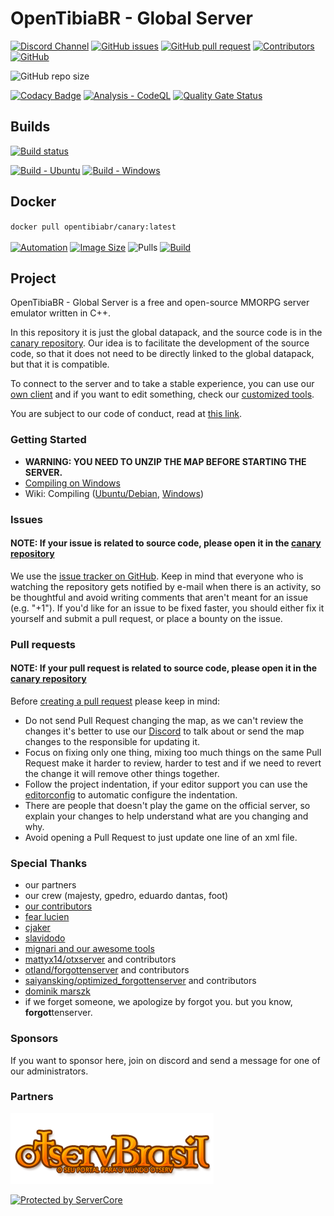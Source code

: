 # OpenTibiaBR - Global Server

[![Discord Channel](https://img.shields.io/discord/528117503952551936.svg?style=flat-square&logo=discord)](https://discord.gg/3NxYnyV)
[![GitHub issues](https://img.shields.io/github/issues/opentibiabr/otservbr-global)](https://github.com/opentibiabr/otservbr-global/issues)
[![GitHub pull request](https://img.shields.io/github/issues-pr/opentibiabr/otservbr-global)](https://github.com/opentibiabr/otservbr-global/pulls)
[![Contributors](https://img.shields.io/github/contributors/opentibiabr/otservbr-global.svg?style=flat-square)](https://github.com/opentibiabr/otservbr-global/graphs/contributors)
[![GitHub](https://img.shields.io/github/license/opentibiabr/otservbr-global)](https://github.com/opentibiabr/otservbr-global/blob/develop/LICENSE)

![GitHub repo size](https://img.shields.io/github/repo-size/opentibiabr/otservbr-global)

[![Codacy Badge](https://app.codacy.com/project/badge/Grade/8efdc281acbe4352bfb9706142da4b8e)](https://www.codacy.com/gh/opentibiabr/canary/dashboard?utm_source=github.com&amp;utm_medium=referral&amp;utm_content=opentibiabr/canary&amp;utm_campaign=Badge_Grade)
[![Analysis - CodeQL](https://github.com/opentibiabr/canary/actions/workflows/analysis-codeql.yml/badge.svg)](https://github.com/opentibiabr/canary/actions/workflows/analysis-codeql.yml)
[![Quality Gate Status](https://sonarcloud.io/api/project_badges/measure?project=opentibiabr_canary&metric=alert_status)](https://sonarcloud.io/dashboard?id=opentibiabr_canary)

## Builds

[![Build status](https://ci.appveyor.com/api/projects/status/github/opentibiabr/canary?branch=master&passingText=master%20-%20OK&svg=true)](https://ci.appveyor.com/project/opentibiabr/canary/build/artifacts "Download nightly builds for Windows")

[![Build - Ubuntu](https://github.com/opentibiabr/canary/actions/workflows/build-ubuntu.yml/badge.svg)](https://github.com/opentibiabr/canary/actions/workflows/build-ubuntu.yml)
[![Build - Windows](https://github.com/opentibiabr/canary/actions/workflows/build-windows.yml/badge.svg)](https://github.com/opentibiabr/canary/actions/workflows/build-windows.yml)

## Docker
`docker pull opentibiabr/canary:latest`<br><br>
[![Automation](https://img.shields.io/docker/cloud/automated/opentibiabr/canary)](https://hub.docker.com/r/opentibiabr/canary)
[![Image Size](https://img.shields.io/docker/image-size/opentibiabr/canary)](https://hub.docker.com/r/opentibiabr/canary/tags?page=1&ordering=last_updated)
![Pulls](https://img.shields.io/docker/pulls/opentibiabr/canary)
[![Build](https://img.shields.io/docker/cloud/build/opentibiabr/canary)](https://hub.docker.com/r/opentibiabr/canary/builds)

## Project

OpenTibiaBR - Global Server is a free and open-source MMORPG server emulator written in C++.

In this repository it is just the global datapack, and the source code is in the [canary repository](https://github.com/opentibiabr/canary). Our idea is to facilitate the development of the source code, so that it does not need to be directly linked to the global datapack, but that it is compatible.

To connect to the server and to take a stable experience, you can use our [own client](https://forums.otserv.com.br/index.php?/forums/topic/167933-otservbr-global-cliente-tibia-12/) and if you want to edit something, check our [customized tools](https://github.com/opentibiabr/tools).

You are subject to our code of conduct, read at [this link](https://github.com/opentibiabr/otservbr-global/blob/develop/CODE_OF_CONDUCT.md).

### Getting **Started**

* **WARNING: YOU NEED TO UNZIP THE MAP BEFORE STARTING THE SERVER.**
* [Compiling on Windows](https://forums.otserv.com.br/index.php?/forums/topic/170157-windowsvc2022-compilando-sources-canary/)
* Wiki: Compiling ([Ubuntu/Debian](https://github.com/opentibiabr/canary/wiki/Compiling-on-Debian-or-Ubuntu), [Windows](https://github.com/opentibiabr/canary/wiki/Compiling-on-Windows))

### Issues
#### NOTE: If your issue is related to source code, please open it in the [canary repository](https://github.com/opentibiabr/canary)

We use the [issue tracker on GitHub](https://github.com/opentibiabr/OTServBR-Global/issues). Keep in mind that everyone who is watching the repository gets notified by e-mail when there is an activity, so be thoughtful and avoid writing comments that aren't meant for an issue (e.g. "+1"). If you'd like for an issue to be fixed faster, you should either fix it yourself and submit a pull request, or place a bounty on the issue.

### Pull requests
#### NOTE: If your pull request is related to source code, please open it in the [canary repository](https://github.com/opentibiabr/canary)

Before [creating a pull request](https://github.com/opentibiabr/otservbr-global/pulls) please keep in mind:

  * Do not send Pull Request changing the map, as we can't review the changes it's better to use our [Discord](https://discord.gg/3NxYnyV) to talk about or send the map changes to the responsible for updating it.
  * Focus on fixing only one thing, mixing too much things on the same Pull Request make it harder to review, harder to test and if we need to revert the change it will remove other things together.
  * Follow the project indentation, if your editor support you can use the [editorconfig](https://editorconfig.org/) to automatic configure the indentation.
  * There are people that doesn't play the game on the official server, so explain your changes to help understand what are you changing and why.
  * Avoid opening a Pull Request to just update one line of an xml file.

### Special Thanks

  * our partners
  * our crew (majesty, gpedro, eduardo dantas, foot)
  * [our contributors](https://github.com/opentibiabr/OTServBR-Global/graphs/contributors)
  * [fear lucien](https://github.com/FearLucien)
  * [cjaker](https://github.com/Eternal-Scripts)
  * [slavidodo](https://github.com/slavidodo)
  * [mignari and our awesome tools](https://github.com/ottools)
  * [mattyx14/otxserver](https://github.com/mattyx14/otxserver) and contributors
  * [otland/forgottenserver](https://github.com/otland/forgottenserver) and contributors
  * [saiyansking/optimized_forgottenserver](https://github.com/SaiyansKing/optimized_forgottenserver) and contributors
  * [dominik marszk](https://github.com/dmarszk/)
  * if we forget someone, we apologize by forgot you. but you know, **forgot**tenserver.

### **Sponsors**

If you want to sponsor here, join on discord and send a message for one of our administrators.

### Partners

[![Supported by OTServ Brasil](https://raw.githubusercontent.com/otbr/otserv-brasil/main/otbr.png)](https://forums.otserv.com.br)

[![Protected by ServerCore](https://mktsc.servercore.com.br/protectedbyservercore.png)](https://bit.ly/1q2q4de)
